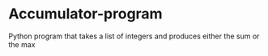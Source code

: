 # Accumulator-program
Python program that takes a list of integers and produces either the sum or the max
